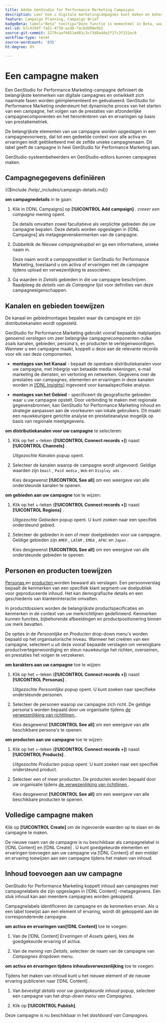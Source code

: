 ```yaml
---
title: Adobe GenStudio for Performance Marketing Campaigns
description: Leer hoe u digitale marketingcampagnes kunt maken en beheren met behulp van generatieve AI-middelen en -ervaringen.
feature: Campaign Planning, Campaign Brief
badgeBeta: label="Beta" tooltip="Deze functie is momenteel in Beta, waardoor bepaalde functionaliteit mogelijk beperkt is of kan worden gewijzigd."
exl-id: b7c4194f-fa61-4739-acd6-7acbdd98e9b2
source-git-commit: 5279caaf4651ed81c3cf3d8a4de2f17c3f151ec8
workflow-type: tm+mt
source-wordcount: '835'
ht-degree: 0%

---
```


# Een campagne maken

Een GenStudio for Performance Marketing-campagne definieert de belangrijkste kenmerken van digitale campagnes en ontwikkelt zich naarmate fasen worden geïmplementeerd en geëvalueerd. GenStudio for Performance Marketing ondersteunt het dynamische proces van het starten van een campagne, het volgen van de prestaties van afzonderlijke campagnecomponenten en het heroriënteren van en ervaringen op basis van prestatiemetriek.

De belangrijkste elementen van uw campagne worden opgeslagen in een campagnevoorwerp, dat tot een gedeelde context voor alle activa en ervaringen leidt geëtiketteerd met de zelfde unieke campagnenaam. Dit label geeft de campagne in heel GenStudio for Performance Marketing aan.

GenStudio-systeembeheerders en GenStudio-editors kunnen campagnes maken.

## Campagnegegevens definiëren

{{$include /help/_includes/campaign-details.md}}

**om campagnedetails** in te gaan:

1. Klik in [!DNL Campaigns] op **[!UICONTROL Add campaign]** . _creeer een campagne_ mening opent.

   De details omvatten zowel facultatieve als verplichte gebieden die uw campagne bepalen. Deze details worden opgeslagen in [!DNL Campaigns] als metagegevenskenmerken van de campagne.

1. Dubbelklik de _Nieuwe campagnekopbal_ en ga een informatieve, unieke naam in.

   Deze naam wordt a _campagneetiket_ in GenStudio for Performance Marketing, toestaand u om activa of ervaringen met de campagne tijdens upload en verwezenlijking te associëren.

1. Ga waarden in _Details_ gebieden in die uw campagne beschrijven. Raadpleeg de _details van de Campagne_ lijst voor definities van deze campagneeigenschappen.

## Kanalen en gebieden toewijzen

De kanaal en gebiedmontages bepalen waar de campagne en zijn distributiekanalen wordt opgesteld.

GenStudio for Performance Marketing gebruikt vooraf bepaalde malplaatjes genoemd _verslagen_ om zeer belangrijke campagnecomponenten-zulke zoals kanalen, gebieden, persona&#39;s, en producten te vertegenwoordigen. Wanneer u een campagne maakt, koppelt u deze aan de relevante records voor elk van deze componenten.

* **montages van het Kanaal** - bepaalt de openbare distributiekanalen voor uw campagne, met inbegrip van betaalde media rekeningen, e-mail marketing de diensten, en vertoning en netwerken. Gegevens over de prestaties van campagnes, elementen en ervaringen in deze kanalen worden in [[!DNL Insights]](/help/user-guide/insights/overview.md) ingevoerd voor kanaalspecifieke analyse.

* **montages van het Gebied** - specificeert de geografische gebieden waar u uw campagne opstelt. Door verbinding te maken met regionale gegevensbronnen, kan GenStudio for Performance Marketing inhoud en strategie aanpassen aan de voorkeuren van lokale gebruikers. Dit maakt een nauwkeurigere gerichte analyse en prestatieanalyse mogelijk op basis van regionale meetgegevens.

**om distributiekanalen voor uw campagne** te selecteren:

1. Klik op het +-teken (**[!UICONTROL Connect records +]**) naast **[!UICONTROL Channels]** .

   _Uitgezochte Kanalen_ popup opent.

1. Selecteer de kanalen waarop de campagne wordt uitgevoerd. Geldige waarden zijn `Email` , `Paid media` , `Web` en `Display ads` .

   Kies desgewenst **[!UICONTROL See all]** om een weergave van alle ondersteunde kanalen te openen.

**om gebieden aan uw campagne** toe te wijzen:

1. Klik op het +-teken (**[!UICONTROL Connect records +]**) naast **[!UICONTROL Regions]** .

   _Uitgezochte Gebieden_ popup opent. U kunt zoeken naar een specifiek ondersteund gebied.

1. Selecteer de gebieden in een of meer doelgebieden voor uw campagne. Geldige gebieden zijn `AMER` , `LATAM` , `EMEA` , `APAC` en `Japan` .

   Kies desgewenst **[!UICONTROL See all]** om een weergave van alle ondersteunde gebieden te openen.

## Personen en producten toewijzen

[ Personas ](/help/user-guide/guidelines/personas.md) en [ producten ](/help/user-guide/guidelines/products.md) worden bewaard als verslagen. Een persoonverslag bepaalt de kenmerken van een specifiek klant segment-uw doelpubliek voor geproduceerde inhoud. Het kan demografische details en een geschiedenis van klanteninteractie omvatten.

In productdossiers worden de belangrijkste productspecificaties en kenmerken in de context van uw merkrichtlijnen gedefinieerd. Kenmerken kunnen functies, bijbehorende afbeeldingen en productpositionering binnen uw merk bevatten.

De opties in de _Persoonlijke_ en _Producten_ drop-down menu&#39;s worden bepaald op het organisatorische niveau. Wanneer het creëren van een campagne, selecteert u uit deze vooraf bepaalde verslagen om verenigbare productvertegenwoordiging en steun nauwkeurige het richten, overseinen, en prestaties het volgen te verzekeren.

**om karakters aan uw campagne** toe te wijzen:

1. Klik op het +-teken (**[!UICONTROL Connect records +]**) naast **[!UICONTROL Personas]** .

   _Uitgezochte Persoonlijke_ popup opent. U kunt zoeken naar specifieke ondersteunde personen.

1. Selecteer de personen waarop uw campagne zich richt. De geldige persona&#39;s worden bepaald door uw organisatie tijdens [ de verwezenlijking van richtlijnen ](/help/user-guide/guidelines/personas.md).

   Kies desgewenst **[!UICONTROL See all]** om een weergave van alle beschikbare persona&#39;s te openen.

**om producten aan uw campagne** toe te wijzen:

1. Klik op het +-teken (**[!UICONTROL Connect records +]**) naast **[!UICONTROL Products]** .

   _Uitgezochte Producten_ popup opent. U kunt zoeken naar een specifiek ondersteund product.

1. Selecteer een of meer producten. De producten worden bepaald door uw organisatie tijdens [ de verwezenlijking van richtlijnen ](/help/user-guide/guidelines/products.md).

   Kies desgewenst **[!UICONTROL See all]** om een weergave van alle beschikbare producten te openen.

## Volledige campagne maken

Klik op **[!UICONTROL Create]** om de ingevoerde waarden op te slaan en de campagne te maken.

De nieuwe naam van de campagne is nu beschikbaar als campagnelabel in [!DNL Content] en [!DNL Create] . U kunt goedgekeurde elementen en ervaringen toevoegen aan uw campagne via [!DNL Content] of een middel en ervaring toewijzen aan een campagne tijdens het maken van inhoud.

## Inhoud toevoegen aan uw campagne

GenStudio for Performance Marketing koppelt inhoud aan campagnes met campagnelabels die zijn opgeslagen in [!DNL Content] -metagegevens. Eén stuk inhoud kan aan meerdere campagnes worden gekoppeld.

Campagnelabels identificeren de campagne en de kenmerken ervan. Als u een label toewijst aan een element of ervaring, wordt dit gekoppeld aan de corresponderende campagne.

**om activa en ervaringen van[!DNL Content]** toe te voegen:

1. Van de [!DNL Content] _Ervaringen_ of _Assets_ galerij, kies de goedgekeurde ervaring of activa.

1. Van de _mening van Details_, selecteer de naam van de campagne van _Campagnes_ dropdown menu.

**om activa en ervaringen tijdens inhoudsverwezenlijking** toe te voegen:

Tijdens het maken van inhoud kunt u het nieuwe element of de nieuwe ervaring publiceren naar [!DNL Content] .

1. Van _bevestigt details voor uw goedgekeurde inhoud_ popup, selecteer een campagne van het _drop-down menu van Campagnes_.

1. Klik op **[!UICONTROL Publish]**.

Deze campagne is nu beschikbaar in het _dashboard van Campagnes_.
